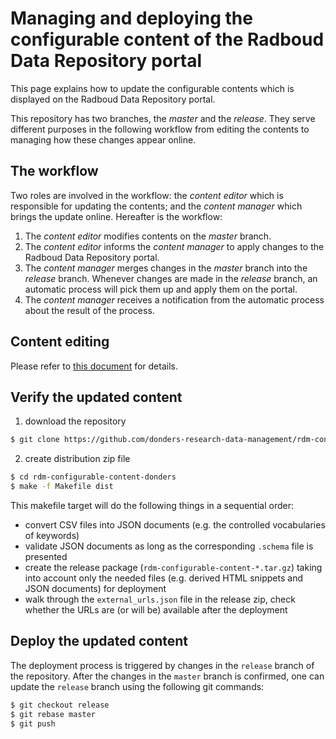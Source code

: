 # Managing and deploying the configurable content of the Radboud Data Repository portal

This page explains how to update the configurable contents which is displayed on the Radboud Data Repository portal.

This repository has two branches, the _master_ and the _release_.  They serve different purposes in the following workflow from editing the contents to managing how these changes appear online.

## The workflow

Two roles are involved in the workflow: the _content editor_ which is responsible for updating the contents; and the _content manager_ which brings the update online.  Hereafter is the workflow:

1. The _content editor_ modifies contents on the _master_ branch.
1. The _content editor_ informs the _content manager_ to apply changes to the Radboud Data Repository portal.
1. The _content manager_ merges changes in the _master_ branch into the _release_ branch.  Whenever changes are made in the _release_ branch, an automatic process will pick them up and apply them on the portal.
1. The _content manager_ receives a notification from the automatic process about the result of the process.

## Content editing

Please refer to [this document](content_editors.md) for details.

## Verify the updated content

1. download the repository

  ```bash
  $ git clone https://github.com/donders-research-data-management/rdm-configurable-content-donders
  ```

2. create distribution zip file

  ```bash
  $ cd rdm-configurable-content-donders
  $ make -f Makefile dist
  ```

  This makefile target will do the following things in a sequential order:

  - convert CSV files into JSON documents (e.g. the controlled vocabularies of keywords)
  - validate JSON documents as long as the corresponding `.schema` file is presented
  - create the release package (`rdm-configurable-content-*.tar.gz`) taking into account only the needed files (e.g. derived HTML snippets and JSON documents) for deployment
  - walk through the `external_urls.json` file in the release zip, check whether the URLs are (or will be) available after the deployment

## Deploy the updated content

The deployment process is triggered by changes in the `release` branch of the repository. After the changes in the `master` branch is confirmed, one can update the `release` branch using the following git commands:

```bash
$ git checkout release
$ git rebase master
$ git push
```
